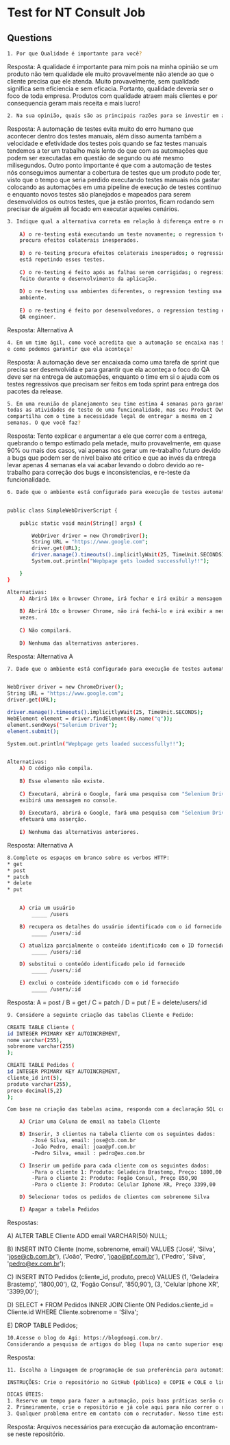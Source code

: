 # Test for NT Consult Job

## Questions

```bash
1. Por que Qualidade é importante para você?
```

Resposta: A qualidade é importante para mim pois na minha opinião se um produto não tem qualidade ele muito provavelmente não atende ao que o cliente precisa que ele atenda. Muito provavelmente, sem qualidade significa sem eficiencia e sem eficacia. Portanto, qualidade deveria ser o foco de toda empresa. Produtos com qualidade atraem mais clientes e por consequencia geram mais receita e mais lucro!

```bash
2. Na sua opinião, quais são as principais razões para se investir em automação de testes?
```

Resposta: A automação de testes evita muito do erro humano que acontecer dentro dos testes manuais, além disso aumenta também a velocidade e efetividade dos testes pois quando se faz testes manuais tendemos a ter um trabalho mais lento do que com as automações que podem ser executadas em questão de segundo ou até mesmo milisegundos. Outro ponto importante é que com a automação de testes nós conseguimos aumentar a cobertura de testes que um produto pode ter, visto que o tempo que seria perdido executando testes manuais nós gastar colocando as automações em uma pipeline de execução de testes continuo e enquanto novos testes são planejados e mapeados para serem desenvolvidos os outros testes, que ja estão prontos, ficam rodando sem precisar de alguém ali focado em executar aqueles cenários.

```bash
3. Indique qual a alternativa correta em relação à diferença entre o re-testing e regression testing:
    
    A) o re-testing está executando um teste novamente; o regression testing
    procura efeitos colaterais inesperados.
    
    B) o re-testing procura efeitos colaterais inesperados; o regression testing
    está repetindo esses testes.
    
    C) o re-testing é feito após as falhas serem corrigidas; o regression testing é
    feito durante o desenvolvimento da aplicação.
    
    D) o re-testing usa ambientes diferentes, o regression testing usa o mesmo
    ambiente.
    
    E) o re-testing é feito por desenvolvedores, o regression testing é feito por
    QA engineer.
```

Resposta: Alternativa A

```bash
4. Em um time ágil, como você acredita que a automação se encaixa nas Sprints
e como podemos garantir que ela aconteça?
```

Resposta: A automação deve ser encaixada como uma tarefa de sprint que precisa ser desenvolvida e para garantir que ela aconteça o foco do QA deve ser na entrega de automações, enquanto o time em si o ajuda com os testes regressivos que precisam ser feitos em toda sprint para entrega dos pacotes da release.

```bash
5. Em uma reunião de planejamento seu time estima 4 semanas para garantir
todas as atividades de teste de uma funcionalidade, mas seu Product Owner
compartilha com o time a necessidade legal de entregar a mesma em 2
semanas. O que você faz?
```

Resposta: Tento explicar e argumentar a ele que correr com a entrega, quebrando o tempo estimado pela metade, muito provavelmente, em quase 90% ou mais dos casos, vai apenas nos gerar um re-trabalho futuro devido a bugs que podem ser de nivel baixo até critico e que ao invés da entrega levar apenas 4 semanas ela vai acabar levando o dobro devido ao re-trabalho para correção dos bugs e inconsistencias, e re-teste da funcionalidade. 

```bash
6. Dado que o ambiente está configurado para execução de testes automatizados utilizando o Selenium WebDriver, indique a alternativa correta em relação ao que ocorrerá com o código abaixo após 10 execuções:


public class SimpleWebDriverScript {
	
	public static void main(String[] args) {

		WebDriver driver = new ChromeDriver();
		String URL = "https://www.google.com";
		driver.get(URL);
		driver.manage().timeouts().implicitlyWait(25, TimeUnit.SECONDS);
		System.out.println("Wepbpage gets loaded successfully!!");

	}
}

Alternativas:
    A) Abrirá 10x o browser Chrome, irá fechar e irá exibir a mensagem 10 vezes.
    
    B) Abrirá 10x o browser Chrome, não irá fechá-lo e irá exibir a mensagem 10
    vezes.
    
    C) Não compilará.
    
    D) Nenhuma das alternativas anteriores.
```

Resposta: Alternativa A

```bash
7. Dado que o ambiente está configurado para execução de testes automatizados utilizando o Selenium WebDriver, indique a alternativa correta para o código abaixo:


WebDriver driver = new ChromeDriver();
String URL = "https://www.google.com";
driver.get(URL);

driver.manage().timeouts().implicitlyWait(25, TimeUnit.SECONDS);
WebElement element = driver.findElement(By.name("q"));
element.sendKeys("Selenium Driver");
element.submit();

System.out.println("Wepbpage gets loaded successfully!!");


Alternativas:
    A) O código não compila.
    
    B) Esse elemento não existe.
    
    C) Executará, abrirá o Google, fará uma pesquisa com "Selenium Driver" e
    exibirá uma mensagem no console.
    
    D) Executará, abrirá o Google, fará uma pesquisa com "Selenium Driver" e
    efetuará uma asserção.
    
    E) Nenhuma das alternativas anteriores.
```

Resposta: Alternativa A

```bash
8.Complete os espaços em branco sobre os verbos HTTP:
* get
* post
* patch
* delete
* put


    A) cria um usuário
        _____ /users

    B) recupera os detalhes do usuário identificado com o id fornecido
        _____ /users/:id

    C) atualiza parcialmente o conteúdo identificado com o ID fornecido
        _____ /users/:id

    D) substitui o conteúdo identificado pelo id fornecido
        _____ /users/:id

    E) exclui o conteúdo identificado com o id fornecido
        _____ /users/:id
```

Resposta: A = post / B = get / C = patch / D = put / E = delete/users/:id

```bash
9. Considere a seguinte criação das tabelas Cliente e Pedido:

CREATE TABLE Cliente (
id INTEGER PRIMARY KEY AUTOINCREMENT,
nome varchar(255),
sobrenome varchar(255)
);

CREATE TABLE Pedidos (
id INTEGER PRIMARY KEY AUTOINCREMENT,
cliente_id int(5),
produto varchar(255),
preco decimal(5,2)
);

Com base na criação das tabelas acima, responda com a declaração SQL correta para cada uma das ações abaixo:

    A) Criar uma Coluna de email na tabela Cliente

    B) Inserir, 3 clientes na tabela Cliente com os seguintes dados:
        -José Silva, email: jose@cb.com.br
        -João Pedro, email: joao@pf.com.br
        -Pedro Silva, email : pedro@ex.com.br

    C) Inserir um pedido para cada cliente com os seguintes dados:
        -Para o cliente 1: Produto: Geladeira Brastemp, Preço: 1800,00
        -Para o cliente 2: Produto: Fogão Consul, Preço 850,90
        -Para o cliente 3: Produto: Celular Iphone XR, Preço 3399,00

    D) Selecionar todos os pedidos de clientes com sobrenome Silva

    E) Apagar a tabela Pedidos
```

Respostas:

A) ALTER TABLE Cliente ADD email VARCHAR(50) NULL;

B) INSERT INTO Cliente (nome, sobrenome, email)
    VALUES ('José', 'Silva', 'jose@cb.com.br'),
           ('João', 'Pedro', 'joao@pf.com.br'),
           ('Pedro', 'Silva', 'pedro@ex.com.br');

C) INSERT INTO Pedidos (cliente_id, produto, preco)
    VALUES (1, 'Geladeira Brastemp', '1800,00'),
           (2, 'Fogão Consul', '850,90'),
           (3, 'Celular Iphone XR', '3399,00');

D) SELECT * FROM Pedidos INNER JOIN Cliente ON Pedidos.cliente_id = Cliente.id WHERE Cliente.sobrenome = 'Silva';

E) DROP TABLE Pedidos;
    
```bash
10.Acesse o blog do Agi: https://blogdoagi.com.br/.
Considerando a pesquisa de artigos do blog (lupa no canto superior esquerdo), liste os possíveis cenários para a respectiva funcionalidade.
```

Resposta: 

```bash
11. Escolha a linguagem de programação de sua preferência para automatizar os dois principais cenários da questão anterior.

INSTRUÇÕES: Crie o repositório no GitHub (público) e COPIE e COLE o link aqui. Desenvolva a automação e suba o código no repositório.

DICAS ÚTEIS:
1. Reserve um tempo para fazer a automação, pois boas práticas serão consideradas.
2. Primeiramente, crie o repositório e já cole aqui para não correr o risco de sua internet ficar instável e perder a sessão.
3. Qualquer problema entre em contato com o recrutador. Nosso time estará à disposição para tirar dúvidas.
```

Resposta: Arquivos necessários para execução da automação encontram-se neste repositório.